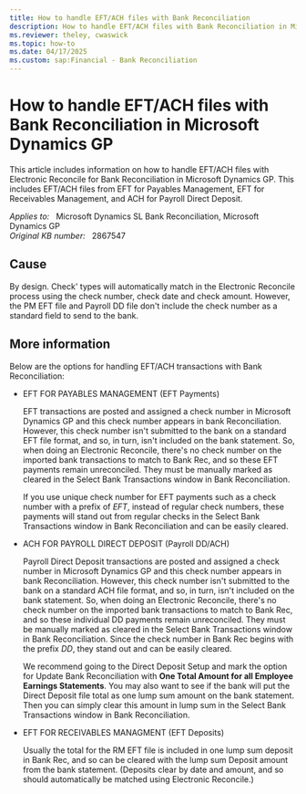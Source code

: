 ```yaml
---
title: How to handle EFT/ACH files with Bank Reconciliation
description: How to handle EFT/ACH files with Bank Reconciliation in Microsoft Dynamics GP. This includes EFT/ACH files from EFT for Payables Management, EFT for Receivables Management, and ACH for Payroll Direct Deposit.
ms.reviewer: theley, cwaswick
ms.topic: how-to
ms.date: 04/17/2025
ms.custom: sap:Financial - Bank Reconciliation
---
```

# How to handle EFT/ACH files with Bank Reconciliation in Microsoft Dynamics GP

This article includes information on how to handle EFT/ACH files with Electronic Reconcile for Bank Reconciliation in Microsoft Dynamics GP. This includes EFT/ACH files from EFT for Payables Management, EFT for Receivables Management, and ACH for Payroll Direct Deposit.

_Applies to:_ &nbsp; Microsoft Dynamics SL Bank Reconciliation, Microsoft Dynamics GP  
_Original KB number:_ &nbsp; 2867547

## Cause

By design. Check' types will automatically match in the Electronic Reconcile process using the check number, check date and check amount. However, the PM EFT file and Payroll DD file don't include the check number as a standard field to send to the bank.

## More information

Below are the options for handling EFT/ACH transactions with Bank Reconciliation:

- EFT FOR PAYABLES MANAGEMENT (EFT Payments)

  EFT transactions are posted and assigned a check number in Microsoft Dynamics GP and this check number appears in bank Reconciliation. However, this check number isn't submitted to the bank on a standard EFT file format, and so, in turn, isn't included on the bank statement. So, when doing an Electronic Reconcile, there's no check number on the imported bank transactions to match to Bank Rec, and so these EFT payments remain unreconciled. They must be manually marked as cleared in the Select Bank Transactions window in Bank Reconciliation.

  If you use unique check number for EFT payments such as a check number with a prefix of *EFT*, instead of regular check numbers, these payments will stand out from regular checks in the Select Bank Transactions window in Bank Reconciliation and can be easily cleared.

- ACH FOR PAYROLL DIRECT DEPOSIT (Payroll DD/ACH)

  Payroll Direct Deposit transactions are posted and assigned a check number in Microsoft Dynamics GP and this check number appears in bank Reconciliation. However, this check number isn't submitted to the bank on a standard ACH file format, and so, in turn, isn't included on the bank statement. So, when doing an Electronic Reconcile, there's no check number on the imported bank transactions to match to Bank Rec, and so these individual DD payments remain unreconciled. They must be manually marked as cleared in the Select Bank Transactions window in Bank Reconciliation. Since the check number in Bank Rec begins with the prefix *DD*, they stand out and can be easily cleared.

  We recommend going to the Direct Deposit Setup and mark the option for Update Bank Reconciliation with **One Total Amount for all Employee Earnings Statements**. You may also want to see if the bank will put the Direct Deposit file total as one lump sum amount on the bank statement. Then you can simply clear this amount in lump sum in the Select Bank Transactions window in Bank Reconciliation.

- EFT FOR RECEIVABLES MANAGMENT (EFT Deposits)

  Usually the total for the RM EFT file is included in one lump sum deposit in Bank Rec, and so can be cleared with the lump sum Deposit amount from the bank statement. (Deposits clear by date and amount, and so should automatically be matched using Electronic Reconcile.)
